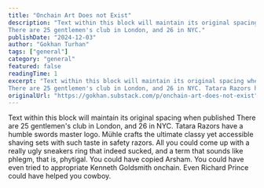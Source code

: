 ```yaml
---
title: "Onchain Art Does not Exist"
description: "Text within this block will maintain its original spacing when published
There are 25 gentlemen's club in London, and 26 in NYC."
publishDate: "2024-12-03"
author: "Gokhan Turhan"
tags: ["general"]
category: "general"
featured: false
readingTime: 1
excerpt: "Text within this block will maintain its original spacing when published
There are 25 gentlemen's club in London, and 26 in NYC. Tatara Razors have a humble swords master logo. Mühle crafts the..."
originalUrl: "https://gokhan.substack.com/p/onchain-art-does-not-exist"
---
```


Text within this block will maintain its original spacing when published
There are 25 gentlemen's club in London, and 26 in NYC. Tatara Razors have a humble swords master logo. Mühle crafts the ultimate classy yet accessible shaving sets with such taste in safety razors. All you could come up with a really ugly sneakers ring that indeed sucked, and a term that sounds like phlegm, that is, phytigal. You could have copied Arsham. You could have even tried to appropriate Kenneth Goldsmith onchain. Even Richard Prince could have helped you cowboy.